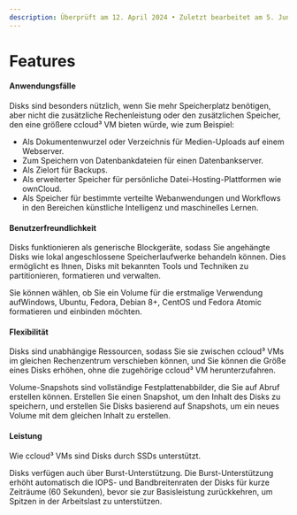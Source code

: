 ```yaml
---
description: Überprüft am 12. April 2024 • Zuletzt bearbeitet am 5. Juni 2024
---
```


# Features

#### Anwendungsfälle

Disks sind besonders nützlich, wenn Sie mehr Speicherplatz benötigen, aber nicht die zusätzliche Rechenleistung oder den zusätzlichen Speicher, den eine größere ccloud³ VM bieten würde, wie zum Beispiel:

* Als Dokumentenwurzel oder Verzeichnis für Medien-Uploads auf einem Webserver.
* Zum Speichern von Datenbankdateien für einen Datenbankserver.
* Als Zielort für Backups.
* Als erweiterter Speicher für persönliche Datei-Hosting-Plattformen wie ownCloud.
* Als Speicher für bestimmte verteilte Webanwendungen und Workflows in den Bereichen künstliche Intelligenz und maschinelles Lernen.

#### Benutzerfreundlichkeit

Disks funktionieren als generische Blockgeräte, sodass Sie angehängte Disks wie lokal angeschlossene Speicherlaufwerke behandeln können. Dies ermöglicht es Ihnen, Disks mit bekannten Tools und Techniken zu partitionieren, formatieren und verwalten.

Sie können wählen, ob Sie ein Volume für die erstmalige Verwendung aufWindows, Ubuntu, Fedora, Debian 8+, CentOS und Fedora Atomic formatieren und einbinden möchten.

#### Flexibilität

Disks sind unabhängige Ressourcen, sodass Sie sie zwischen ccloud³ VMs im gleichen Rechenzentrum verschieben können, und Sie können die Größe eines Disks erhöhen, ohne die zugehörige ccloud³ VM herunterzufahren.

Volume-Snapshots sind vollständige Festplattenabbilder, die Sie auf Abruf erstellen können. Erstellen Sie einen Snapshot, um den Inhalt des Disks zu speichern, und erstellen Sie Disks basierend auf Snapshots, um ein neues Volume mit dem gleichen Inhalt zu erstellen.

#### Leistung

Wie ccloud³ VMs sind Disks durch SSDs unterstützt.

Disks verfügen auch über Burst-Unterstützung. Die Burst-Unterstützung erhöht automatisch die IOPS- und Bandbreitenraten der Disks für kurze Zeiträume (60 Sekunden), bevor sie zur Basisleistung zurückkehren, um Spitzen in der Arbeitslast zu unterstützen.
